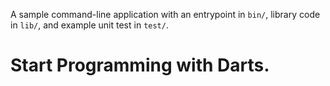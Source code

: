 A sample command-line application with an entrypoint in `bin/`, library code
in `lib/`, and example unit test in `test/`.

# Start Programming with Darts.